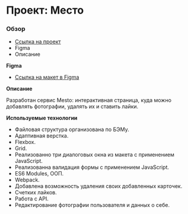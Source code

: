 # Проект: Место

### Обзор
* [Ссылка на проект](https://eevgenushka.github.io/mesto/)
* Figma
* Описание

**Figma**

* [Ссылка на макет в Figma](https://www.figma.com/file/2cn9N9jSkmxD84oJik7xL7/JavaScript.-Sprint-4?node-id=0%3A1)

**Описание**

Разработан сервис Mesto: интерактивная страница, куда можно добавлять фотографии, удалять их и ставить лайки.

**Используемые технологии**

* Файловая структура организована по БЭМу.
* Адаптивная верстка.
* Flexbox.
* Grid.
* Реализованно три диалоговых окна из макета с применением JavaScript.
* Реализованна валидация формы с применением JavaScript.
* ES6 Modules, ООП.
* Webpack.
* Добавлена возможность удаления своих добавленных карточек.
* Счетких лайков.
* Работа с API.
* Редактирование фотографии пользователя и данных о себе.

